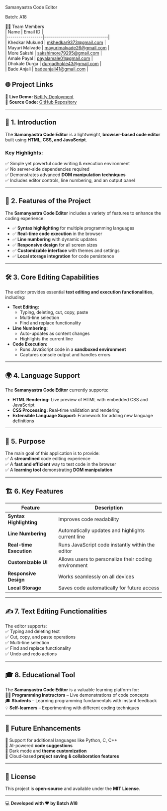  Samanyastra Code Editor  

 Batch: A18  

 👨‍💻 Team Members  
| Name              | Email ID                          |  
|------------------|--------------------------------|  
| Khedkar Mukund  | mkhedkar9373@gmail.com          |  
| Mayuri Malvade  | mayurimalvade26@gmail.com       |  
| More Sakshi     | sakshimore79295@gmail.com       |  
| Amale Payal     | payalamale01@gmail.com          |  
| Dhokale Durga   | durgadhokle43@gmail.com         |  
| Bade Anjali     | badeanjali41@gmail.com          |  

## 🌐 Project Links  
🔗 **Live Demo:** [Netlify Deployment](https://chimerical-gumption15ee6a.netlify.app/)  
🔗 **Source Code:** [GitHub Repository](https://github.com/Anjali-Bade/Code-Editor.git)  

---

## 📝 1. Introduction  
The **Samanyastra Code Editor** is a lightweight, **browser-based code editor** built using **HTML, CSS, and JavaScript**.  

### **Key Highlights:**  
✅ Simple yet powerful code writing & execution environment  
✅ No server-side dependencies required  
✅ Demonstrates advanced **DOM manipulation techniques**  
✅ Includes editor controls, line numbering, and an output panel  

---

## 🚀 2. Features of the Project  
The **Samanyastra Code Editor** includes a variety of features to enhance the coding experience:  
- ✅ **Syntax highlighting** for multiple programming languages  
- ✅ **Real-time code execution** in the browser  
- ✅ **Line numbering** with dynamic updates  
- ✅ **Responsive design** for all screen sizes  
- ✅ **Customizable interface** with themes and settings  
- ✅ **Local storage integration** for code persistence  

---

## 🛠 3. Core Editing Capabilities  
The editor provides essential **text editing and execution functionalities**, including:  

- **Text Editing:**  
  - Typing, deleting, cut, copy, paste  
  - Multi-line selection  
  - Find and replace functionality  
- **Line Numbering:**  
  - Auto-updates as content changes  
  - Highlights the current line  
- **Code Execution:**  
  - Runs JavaScript code in a **sandboxed environment**  
  - Captures console output and handles errors  

---

## 🌍 4. Language Support  
The **Samanyastra Code Editor** currently supports:  

- **HTML Rendering:** Live preview of HTML with embedded CSS and JavaScript  
- **CSS Processing:** Real-time validation and rendering  
- **Extensible Language Support:** Framework for adding new language definitions  

---

## 🎯 5. Purpose  
The main goal of this application is to provide:  
✅ A **streamlined** code editing experience  
✅ A **fast and efficient** way to test code in the browser  
✅ A **learning tool** demonstrating **DOM manipulation**  

---

## 🏗 6. Key Features  
| Feature               | Description |  
|----------------------|--------------------------------------------|  
| **Syntax Highlighting** | Improves code readability |  
| **Line Numbering** | Automatically updates and highlights current line |  
| **Real-time Execution** | Runs JavaScript code instantly within the editor |  
| **Customizable UI** | Allows users to personalize their coding environment |  
| **Responsive Design** | Works seamlessly on all devices |  
| **Local Storage** | Saves code automatically for future access |  

---

## ✍️ 7. Text Editing Functionalities  
The editor supports:  
✅ Typing and deleting text  
✅ Cut, copy, and paste operations  
✅ Multi-line selection  
✅ Find and replace functionality  
✅ Undo and redo actions  

---

## 🎓 8. Educational Tool  
The **Samanyastra Code Editor** is a valuable learning platform for:  
👨‍🏫 **Programming instructors** – Live demonstrations of code concepts  
🎓 **Students** – Learning programming fundamentals with instant feedback  
💡 **Self-learners** – Experimenting with different coding techniques  

---

## 🚀 Future Enhancements  
🚀 Support for additional languages like Python, C, C++  
🚀 AI-powered **code suggestions**  
🚀 Dark mode and **theme customization**  
🚀 Cloud-based **project saving & collaboration features**  

---

## 📜 License  
This project is **open-source** and available under the **MIT License**.  

---

💻 **Developed with ❤️ by Batch A18**  

